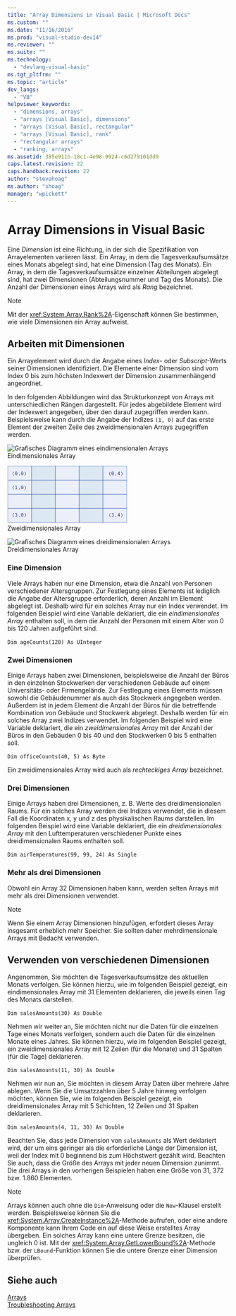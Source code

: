 ```yaml
---
title: "Array Dimensions in Visual Basic | Microsoft Docs"
ms.custom: ""
ms.date: "11/16/2016"
ms.prod: "visual-studio-dev14"
ms.reviewer: ""
ms.suite: ""
ms.technology: 
  - "devlang-visual-basic"
ms.tgt_pltfrm: ""
ms.topic: "article"
dev_langs: 
  - "VB"
helpviewer_keywords: 
  - "dimensions, arrays"
  - "arrays [Visual Basic], dimensions"
  - "arrays [Visual Basic], rectangular"
  - "arrays [Visual Basic], rank"
  - "rectangular arrays"
  - "ranking, arrays"
ms.assetid: 385e911b-18c1-4e98-9924-c6d279101dd9
caps.latest.revision: 22
caps.handback.revision: 22
author: "stevehoag"
ms.author: "shoag"
manager: "wpickett"
---
```

# Array Dimensions in Visual Basic
Eine *Dimension* ist eine Richtung, in der sich die Spezifikation von Arrayelementen variieren lässt.  Ein Array, in dem die Tagesverkaufsumsätze eines Monats abgelegt sind, hat eine Dimension \(Tag des Monats\).  Ein Array, in dem die Tagesverkaufsumsätze einzelner Abteilungen abgelegt sind, hat zwei Dimensionen \(Abteilungsnummer und Tag des Monats\).  Die Anzahl der Dimensionen eines Arrays wird als *Rang* bezeichnet.  
  
> [!NOTE]
>  Mit der <xref:System.Array.Rank%2A>\-Eigenschaft können Sie bestimmen, wie viele Dimensionen ein Array aufweist.  
  
## Arbeiten mit Dimensionen  
 Ein Arrayelement wird durch die Angabe eines *Index*\- oder *Subscript*\-Werts seiner Dimensionen identifiziert.  Die Elemente einer Dimension sind vom Index 0 bis zum höchsten Indexwert der Dimension zusammenhängend angeordnet.  
  
 In den folgenden Abbildungen wird das Strukturkonzept von Arrays mit unterschiedlichen Rängen dargestellt.  Für jedes abgebildete Element wird der Indexwert angegeben, über den darauf zugegriffen werden kann.  Beispielsweise kann durch die Angabe der Indizes `(1, 0)` auf das erste Element der zweiten Zeile des zweidimensionalen Arrays zugegriffen werden.  
  
 ![Grafisches Diagramm eines eindimensionalen Arrays](../../../../visual-basic/programming-guide/language-features/arrays/media/arrayexdimone.png "ArrayExDimOne")  
Eindimensionales Array  
  
 ![Grafisches Diagramm eines zweidimensionalen Arrays](../../../../visual-basic/programming-guide/language-features/arrays/media/arrayexdimtwo.gif "ArrayExDimTwo")  
Zweidimensionales Array  
  
 ![Grafisches Diagramm eines dreidimensionalen Arrays](../../../../visual-basic/programming-guide/language-features/arrays/media/arrayexdimthree.png "ArrayExDimThree")  
Dreidimensionales Array  
  
### Eine Dimension  
 Viele Arrays haben nur eine Dimension, etwa die Anzahl von Personen verschiedener Altersgruppen.  Zur Festlegung eines Elements ist lediglich die Angabe der Altersgruppe erforderlich, deren Anzahl im Element abgelegt ist.  Deshalb wird für ein solches Array nur ein Index verwendet.  Im folgenden Beispiel wird eine Variable deklariert, die ein *eindimensionales Array* enthalten soll, in dem die Anzahl der Personen mit einem Alter von 0 bis 120 Jahren aufgeführt sind.  
  
```  
Dim ageCounts(120) As UInteger  
```  
  
### Zwei Dimensionen  
 Einige Arrays haben zwei Dimensionen, beispielsweise die Anzahl der Büros in den einzelnen Stockwerken der verschiedenen Gebäude auf einem Universitäts\- oder Firmengelände.  Zur Festlegung eines Elements müssen sowohl die Gebäudenummer als auch das Stockwerk angegeben werden. Außerdem ist in jedem Element die Anzahl der Büros für die betreffende Kombination von Gebäude und Stockwerk abgelegt.  Deshalb werden für ein solches Array zwei Indizes verwendet.  Im folgenden Beispiel wird eine Variable deklariert, die ein *zweidimensionales Array* mit der Anzahl der Büros in den Gebäuden 0 bis 40 und den Stockwerken 0 bis 5 enthalten soll.  
  
```  
Dim officeCounts(40, 5) As Byte  
```  
  
 Ein zweidimensionales Array wird auch als *rechteckiges Array* bezeichnet.  
  
### Drei Dimensionen  
 Einige Arrays haben drei Dimensionen, z. B. Werte des dreidimensionalen Raums.  Für ein solches Array werden drei Indizes verwendet, die in diesem Fall die Koordinaten x, y und z des physikalischen Raums darstellen.  Im folgenden Beispiel wird eine Variable deklariert, die ein *dreidimensionales Array* mit den Lufttemperaturen verschiedener Punkte eines dreidimensionalen Raums enthalten soll.  
  
```  
Dim airTemperatures(99, 99, 24) As Single  
```  
  
### Mehr als drei Dimensionen  
 Obwohl ein Array 32 Dimensionen haben kann, werden selten Arrays mit mehr als drei Dimensionen verwendet.  
  
> [!NOTE]
>  Wenn Sie einem Array Dimensionen hinzufügen, erfordert dieses Array insgesamt erheblich mehr Speicher. Sie sollten daher mehrdimensionale Arrays mit Bedacht verwenden.  
  
## Verwenden von verschiedenen Dimensionen  
 Angenommen, Sie möchten die Tagesverkaufsumsätze des aktuellen Monats verfolgen.  Sie können hierzu, wie im folgenden Beispiel gezeigt, ein eindimensionales Array mit 31 Elementen deklarieren, die jeweils einen Tag des Monats darstellen.  
  
```  
Dim salesAmounts(30) As Double  
```  
  
 Nehmen wir weiter an, Sie möchten nicht nur die Daten für die einzelnen Tage eines Monats verfolgen, sondern auch die Daten für die einzelnen Monate eines Jahres.  Sie können hierzu, wie im folgenden Beispiel gezeigt, ein zweidimensionales Array mit 12 Zeilen \(für die Monate\) und 31 Spalten \(für die Tage\) deklarieren.  
  
```  
Dim salesAmounts(11, 30) As Double  
```  
  
 Nehmen wir nun an, Sie möchten in diesem Array Daten über mehrere Jahre ablegen.  Wenn Sie die Umsatzzahlen über 5 Jahre hinweg verfolgen möchten, können Sie, wie im folgenden Beispiel gezeigt, ein dreidimensionales Array mit 5 Schichten, 12 Zeilen und 31 Spalten deklarieren.  
  
```  
Dim salesAmounts(4, 11, 30) As Double  
```  
  
 Beachten Sie, dass jede Dimension von `salesAmounts` als Wert deklariert wird, der um eins geringer als die erforderliche Länge der Dimension ist, weil der Index mit 0 beginnend bis zum Höchstwert gezählt wird.  Beachten Sie auch, dass die Größe des Arrays mit jeder neuen Dimension zunimmt.  Die drei Arrays in den vorherigen Beispielen haben eine Größe von 31, 372 bzw. 1.860 Elementen.  
  
> [!NOTE]
>  Arrays können auch ohne die `Dim`\-Anweisung oder die `New`\-Klausel erstellt werden.  Beispielsweise können Sie die <xref:System.Array.CreateInstance%2A>\-Methode aufrufen, oder eine andere Komponente kann Ihrem Code ein auf diese Weise erstelltes Array übergeben.  Ein solches Array kann eine untere Grenze besitzen, die ungleich 0 ist.  Mit der <xref:System.Array.GetLowerBound%2A>\-Methode bzw. der `LBound`\-Funktion können Sie die untere Grenze einer Dimension überprüfen.  
  
## Siehe auch  
 [Arrays](../../../../visual-basic/programming-guide/language-features/arrays/index.md)   
 [Troubleshooting Arrays](../../../../visual-basic/programming-guide/language-features/arrays/troubleshooting-arrays.md)